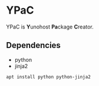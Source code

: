 # YPaC

YPaC is **Y**unohost **Pa**ckage **C**reator.

## Dependencies

- python
- jinja2

```
apt install python python-jinja2
```

